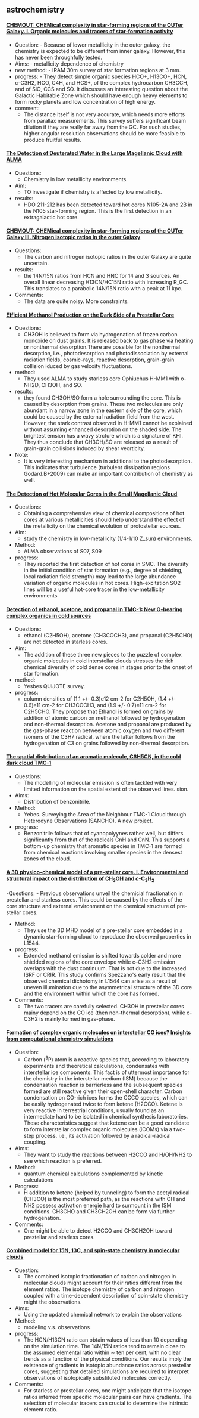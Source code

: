 ## astrochemistry

#### [CHEMOUT: CHEMical complexity in star-forming regions of the OUTer Galaxy. I. Organic molecules and tracers of star-formation activity](https://arxiv.org/abs/2203.00719)
- Question:
        - Because of lower metallicity in the outer galaxy, the chemistry is expected to be different from inner galaxy. However, this has never been throughfully tested.	
- Aims:
        - metallicity dependence of chemistry
- new method:
        - IRAM 30m survey of star formation regions at 3 mm. 
- progress:
        - They detect simple organic species HCO+, H13CO+, HCN, c-C3H2, HCO, C4H, and HCS+, of the complex hydrocarbon CH3CCH, and of SiO, CCS and SO. It discusses an interesting question about the Galactic Habitable Zone which should have enough heavy elements to form rocky planets and low concentration of high energy. 
- comment:
	- The distance itself is not very accurate, which needs more efforts from parallax measurements. This survey suffers significant beam dilution if they are really far away from the GC. For such studies, higher angular resolution observations should be more feasible to produce fruitful results. 


#### [The Detection of Deuterated Water in the Large Magellanic Cloud with ALMA](https://arxiv.org/abs/2205.04325)
- Questions:
	- Chemistry in low metallicity environments. 
- Aim:
	- TO investigate if chemistry is affected by low metallicity.
- results:
	- HDO 211-212 has been detected toward hot cores N105-2A and 2B in the N105 star-forming region. This is the first detection in an extragalactic hot core.


#### [CHEMOUT: CHEMical complexity in star-forming regions of the OUTer Galaxy III. Nitrogen isotopic ratios in the outer Galaxy](https://arxiv.org/abs/2209.10620)
- Questions:
	- The carbon and nitrogen isotopic ratios in the outer Galaxy are quite uncertain.
- results:
	- the 14N/15N ratios from HCN and HNC for 14 and 3 sources. An overall linear decreasing H13CN/HC15N ratio with increasing R_GC. This translates to a parabolic 14N/15N ratio with a peak at 11 kpc.
- Comments:
	- The data are quite noisy. More constraints.


#### [Efficient Methanol Production on the Dark Side of a Prestellar Core](https://iopscience.iop.org/article/10.3847/1538-4357/ab8f93/pdf)
- Questions:
  - CH3OH is believed to form via hydrogenation of frozen carbon monoxide on dust grains. It is released back to gas phase via heating or nonthermal desorption.There are possible for the nonthermal desorption, i.e., photodesorption and photodissociation by external radiation fields, cosmic-rays, reactive desorption, grain-grain collision iduced by gas velcoity fluctuations.
- method:
  - They used ALMA to study starless core Ophiuchus H-MM1 with o-NH2D, CH3OH, and SO.
- results:
  - they found CH3OH/SO form a hole surrounding the core. This is caused by desorption from grains. These two molecules are only abundant in a narrow zone in the eastern side of the core, which could be caused by the external radiation field from the west. However, the stark contrast observed in H-MM1 cannot be explained without assuming enhanced desorption on the shaded side. The brightest emsion has a wavy strcture which is a signature of KHI. They thus conclude that CH3OH/SO are released as a result of grain-grain collisions induced by shear veorticity.
- Note:
  - It is very interesting mechanism in additional to the photodesorption. This indicates that turbulence (turbulent dissipation regions Godard.B+2009) can make an important contribution of chemistry as well. 


#### [The Detection of Hot Molecular Cores in the Small Magellanic Cloud](https://arxiv.org/abs/2303.05630)
- Questions:
  - Obtaining a comprehensive view of chemical compositions of hot cores at various metallicities should help understand the effect of the metallicity on the chemical evolution of protostellar sources.
- Aim:
  - study the chemistry in low-metallicity (1/4-1/10 Z_sun) environments.
- Method:
  - ALMA observations of S07, S09
- progress:
  - They reported the first detection of hot cores in SMC. The diversity in the initial condition of star formation (e.g., degree of shielding, local radiation field strength) may lead to the large abundance variation of organic molecules in hot cores. High-excitation SO2 lines will be a useful hot-core tracer in the low-metallicity environments

#### [Detection of ethanol, acetone, and propanal in TMC-1: New O-bearing complex organics in cold sources](https://arxiv.org/abs/2303.16121)
- Questions:
	- ethanol (C2H5OH), acetone (CH3COCH3), and propanal (C2H5CHO) are not detected in starless cores. 
- Aim:
	- The addition of these three new pieces to the puzzle of complex organic molecules in cold interstellar clouds stresses the rich chemical diversity of cold dense cores in stages prior to the onset of star formation.
- method:
	- Yesbes QUIJOTE survey.
- progress:
	- column densities of (1.1 +/- 0.3)e12 cm-2 for C2H5OH, (1.4 +/- 0.6)e11 cm-2 for CH3COCH3, and (1.9 +/- 0.7)e11 cm-2 for C2H5CHO. They propose that Ethanol is formed on grains by addition of atomic carbon on methanol followed by hydrogenation and non-thermal desorption. Acetone and propanal are produced by the gas-phase reaction between atomic oxygen and two different isomers of the C3H7 radical, where the latter follows from the hydrogenation of C3 on grains followed by non-thermal desorption.



#### [The spatial distribution of an aromatic molecule, C6H5CN, in the cold dark cloud TMC-1](https://arxiv.org/abs/2305.15315)
- Questions:
  - The modelling of molecular emission is often tackled with very limited information on the spatial extent of the observed lines. 
sion.
- Aims:
  - Distribution of benzonitrile.
- Method:
  - Yebes. Surveying the Area of the Neighbour TMC-1 Cloud through Heterodyne Observations (SANCHO). A new project.
- progress:
  - Benzonitrile follows that of cyanopolyynes rather well, but differs significantly from that of the radicals CnH and CnN. This supports a bottom-up chemistry that aromatic species in TMC-1 are formed from chemical reactions involving smaller species in the densest zones of the cloud.


#### [A 3D physico-chemical model of a pre-stellar core. I. Environmental and structural impact on the distribution of CH$_3$OH and $c$-C$_3$H$_2$](https://arxiv.org/abs/2305.05932)
-Questions:
	- Previous observations unveil the chemicial fractionation in prestellar and starless cores. This could be caused by the effects of the core structure and external environment on the chemical structure of pre-stellar cores.
- Method:
	- They use the 3D MHD model of a pre-stellar core embedded in a dynamic star-forming cloud to reproduce the observed properties in L1544.
- progress:
	- Extended methanol emission is shifted towards colder and more shielded regions of the core envelope while c–C3H2 emission overlaps with the dust continuum. That is not due to the increased ISRF or CRIR. This study confirms Spezzano's early result that the observed chemical dichotomy in L1544 can arise as a result of uneven illumination due to the asymmetrical structure of the 3D core and the environment within which the core has formed.
- Comments:
	- The two tracers are carefully selected. CH3OH in prestellar cores mainy depend on the CO ice (then non-thermal desorption), while c-C3H2 is mainly formed in gas-phase.


#### [Formation of complex organic molecules on interstellar CO ices? Insights from computational chemistry simulations](https://arxiv.org/abs/2305.16116)
- Question:
  - Carbon ($^3$P) atom is a reactive species that, according to laboratory experiments and theoretical calculations, condensates with interstellar ice components. This fact is of uttermost importance for the chemistry in the interstellar medium (ISM) because the condensation reaction is barrierless and the subsequent species formed are still reactive given their open-shell character. Carbon condensation on CO-rich ices forms the CCCO species, which can be easily hydrogenated twice to form ketene (H2CCO). Ketene is very reactive in terrestrial conditions, usually found as an intermediate hard to be isolated in chemical synthesis laboratories. These characteristics suggest that ketene can be a good candidate to form interstellar complex organic molecules (iCOMs) via a two-step process, i.e., its activation followed by a radical-radical coupling.
- Aims:
  - They want to study the reactions between H2CCO and H/OH/NH2 to see which reaction is preferred. 
- Method:
  - quantum chemical calculations complemented by kinetic calculations	
- Progress:
  -  H addition to ketene (helped by tunneling) to form the acetyl radical (CH3CO) is the most preferred path, as the reactions with OH and NH2 possess activation energie hard to surmount in the ISM conditions. CH3CHO and CH3CH2OH can be form via further hydrogenation.  
- Comments:
  - One might be able to detect H2CCO and CH3CH2OH toward prestellar and starless cores. 

#### [Combined model for 15N, 13C, and spin-state chemistry in molecular clouds](https://arxiv.org/abs/2309.02066#)
- Question:
  -  The combined isotopic fractionation of carbon and nitrogen in molecular clouds might account for their ratios different from the element ratios. The isotope chemistry of carbon and nitrogen coupled with a time-dependent description of spin-state chemistry might the observations.
- Aims:
  - Using the updated chemical network to explain the observations
- Method:
  - modeling v.s. observations
- progress:
  - The HCN/H13CN ratio can obtain values of less than 10 depending on the simulation time. The 14N/15N ratios tend to remain close to the assumed elemental ratio within ∼ ten per cent, with no clear trends as a function of the physical conditions. Our results imply the existence of gradients in isotopic abundance ratios across prestellar cores, suggesting that detailed simulations are required to interpret observations of isotopically substituted molecules correctly.
- Comments:
  - For starless or prestellar cores, one might anticipate that the isotope ratios inferred from specific molecular pairs can have gradients. The selection of molecular tracers can crucial to determine the intrinsic element ratio. 
  